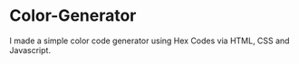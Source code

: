 # Color-Generator
I made a simple color code generator using Hex Codes via HTML, CSS and Javascript.
